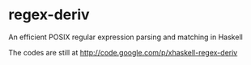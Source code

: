 regex-deriv
===========

An efficient POSIX regular expression parsing and matching in Haskell 


The codes are still at 
http://code.google.com/p/xhaskell-regex-deriv

